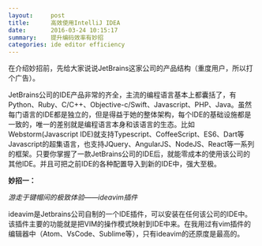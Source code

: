 ```yaml
---
layout:     post
title:      高效使用IntelliJ IDEA
date:       2016-03-24 10:15:17
summary:    提升编码效率有妙招
categories: ide editor efficiency
---
```


在介绍妙招前，先给大家说说JetBrains这家公司的产品结构（重度用户，所以打个广告）。

JetBrains公司的IDE产品非常的齐全，主流的编程语言基本上都囊括了，有Python、Ruby、C/C++、Objective-c/Swift、Javascript、PHP、Java。虽然每门语言的IDE都是独立的，但是得益于她的整体架构，每个IDE的基础设施都是一致的，唯一的差别就是编程语言本身和该语言的生态。比如Webstorm(Javascript IDE)就支持Typescript、CoffeeScript、ES6、Dart等Javascript的超集语言，也支持JQuery、AngularJS、NodeJS、React等一系列的框架。只要你掌握了一款JetBrains公司的IDE后，就能零成本的使用该公司的其他IDE。并且可把之前IDE的各种配置导入到新的IDE中，强大至极。


**妙招一：**

*游走于键帽间的极致体验——ideavim插件*

ideavim是Jetbrains公司自制的一个IDE插件，可以安装在任何该公司的IDE中。该插件主要的功能就是把VIM的操作模式映射到IDE中来。在我用过有vim插件的编辑器中（Atom、VsCode、Sublime等），只有ideavim的还原度是最高的。



